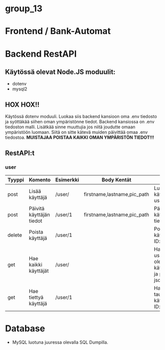 # group_13

# Frontend / Bank-Automat

# Backend RestAPI

## Käytössä olevat Node.JS moduulit:
- dotenv
- mysql2

## HOX HOX!!
Käytössä dotenv moduuli. Luokaa siis backend kansioon oma .env tiedosto ja syöttäkää siihen oman ympäristönne tiedot. Backend kansiossa on .env tiedoston malli. Lisätkää sinne muuttujia jos niitä joudutte omaan ympäristöön luomaan. Siitä on sitte kätevä muiden päivittää omaa .env tiedostoa. **MUISTAJAA POISTAA KAIKKI OMAN YMPÄRISTÖN TIEDOT!!!**

## RestAPI:t
### user
| Tyyppi | Komento                 | Esimerkki | Body Kentät                 | Selite                                                                           |
| ------ | ----------------------- | --------- | --------------------------- | -------------------------------------------------------------------------------- |
| post   | Lisää käyttäjä          | /user/    | firstname,lastname,pic_path | Luodaan käyttäjätietua user tauluun                                              |
| post   | Päivitä käyttäjän tiedot| /user/1   | firstname,lastname,pic_path | Päivitetään käyttäjätietueen tietoja                                             |
| delete | Poista käyttäjä         | /user/1   |                             | Poistetaan käyttäjätietue ID:n perusteella                                       |
| get    | Hae kaikki käyttäjät    | /user/    |                             | Hakee kaikki user taulussa olevat käyttäjätietueet ja palauttaa ne json muodossa |
| get    | Hae tiettyä käyttäjä    | /user/1   |                             | Hakee user taulusta käyttäjätietueen ID:n perusteella                            |

# Database

- MySQL luotuna juuressa olevalla SQL Dumpilla. 